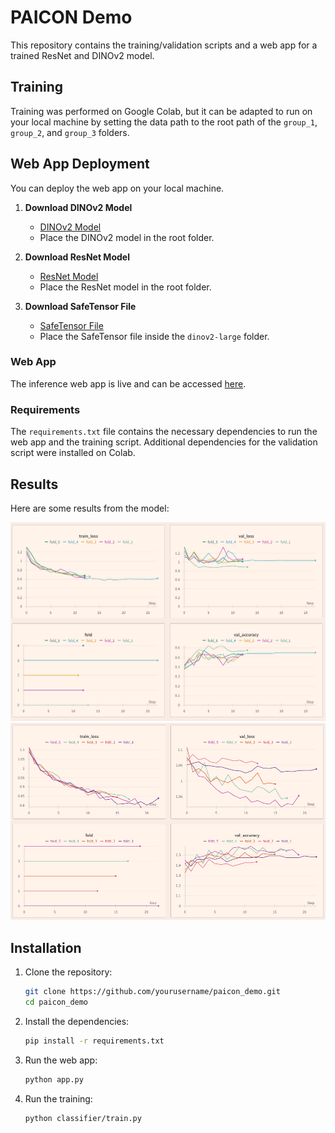 # PAICON Demo

This repository contains the training/validation scripts and a web app for a trained ResNet and DINOv2 model.

## Training

Training was performed on Google Colab, but it can be adapted to run on your local machine by setting the data path to the root path of the `group_1`, `group_2`, and `group_3` folders.

## Web App Deployment

You can deploy the web app on your local machine.

1. **Download DINOv2 Model**
   - [DINOv2 Model](https://drive.google.com/file/d/17yb6Drdt_RKQgmTrA9aAf3EQox2lpiqS/view?usp=drive_link)
   - Place the DINOv2 model in the root folder.

2. **Download ResNet Model**
   - [ResNet Model](https://drive.google.com/file/d/1-0l1mjj3UGm1FGW0hcE7ibcfES87aXYk/view?usp=drive_link)
   - Place the ResNet model in the root folder.

3. **Download SafeTensor File**
   - [SafeTensor File](https://drive.google.com/file/d/1HRTnHojH_prAdfWv6XdjuMhiF-0IpbRk/view?usp=drive_link)
   - Place the SafeTensor file inside the `dinov2-large` folder.

### Web App

The inference web app is live and can be accessed [here](https://l84csss.94.130.73.96.sslip.io/).

### Requirements

The `requirements.txt` file contains the necessary dependencies to run the web app and the training script. Additional dependencies for the validation script were installed on Colab.

## Results

Here are some results from the model:

![Dino Training Results](assets/dinov2_res.png)
![Resnet Training Results](assets/resnet_res.png)

## Installation

1. Clone the repository:
    ```sh
    git clone https://github.com/yourusername/paicon_demo.git
    cd paicon_demo
    ```

2. Install the dependencies:
    ```sh
    pip install -r requirements.txt
    ```

3. Run the web app:
    ```sh
    python app.py
    ```

3. Run the training:
    ```sh
    python classifier/train.py
    ```
